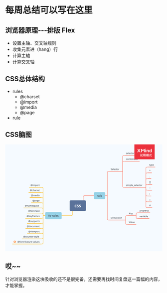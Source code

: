 # 每周总结可以写在这里
## 浏览器原理---排版 Flex
- 设置主轴、交叉轴规则
- 收集元素进（hang）行
- 计算主轴
- 计算交叉轴

## CSS总体结构
- rules
  - @charset
  - @import
  - @media
  - @page
- rule

## CSS脑图
![jhyu-frontend-map jhyu-前端技术地图](https://github.com/yujhyu/Frontend-01-Template/blob/master/week07/css-xmind.png)

## 哎~~
针对浏览器渲染这块吸收的还不是很完备，还需要再找时间复盘这一篇幅的内容，才能掌握。